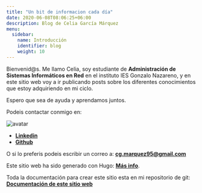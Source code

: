 ```yaml
---
title: "Un bit de informacion cada día"
date: 2020-06-08T08:06:25+06:00
description: Blog de Celia García Márquez
menu:
  sidebar:
    name: Introducción
    identifier: blog
    weight: 10
---
```




Bienvenid@s.
Me llamo Celia, soy estudiante de **Administración de Sistemas Informáticos en Red** en el instituto IES Gonzalo Nazareno, y en este sitio web voy a ir publicando posts sobre los diferentes conocimientos que estoy adquiriendo en mi ciclo. 

Espero que sea de ayuda y aprendamos juntos.

Podeis contactar conmigo en:

![avatar](/images/posts/avatar_red.jpg)

* [**Linkedin**](https://www.linkedin.com/in/cgmarquez/)
* [**Github**](https://github.com/CeliaGMqrz)

O si lo preferis podeis escribir un correo a: **cg.marquez95@gmail.com**


Este sitio web ha sido generado con Hugo: [**Más info**](https://github.com/gohugoio).

Toda la documentación para crear este sitio esta en mi repositorio de git: [**Documentación de este sitio web**](https://github.com/CeliaGMqrz/gen_pagina_estatica_hugo)
